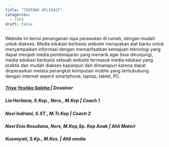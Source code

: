 ```yaml
---
title: "TENTANG APLIKASI"
categories: 
  - ISPA
draft: false
---
```



Website ini berisi penanganan ispa perawatan di rumah, dengan mudah untuk diakses. Media edukasi berbasis website merupakan alat bantu untuk menyampaikan informasi dengan memanfaatkan kemajuan teknologi yang dapat menjadi media pembelajaran yang menarik agar bisa dikunjungi, media edukasi berbasis sebuah website termasuk media edukasi yang praktis dan mudah diakses kapanpun dan dimanapun karena dapat dioperasikan melalui perangkat komputasi mobile yang terhububung dengan internet seperti smartphone, laptop, tablet, PC.

##### <a href = "https://www.instagram.com/triyayestika/"> Triya Yestika Saleha </a> | **Desainer**
##### Lia Herliana, S.Kep., Ners., M.Kep | **Coach 1**
##### Novi Indriani, S.ST., M.Tr.Kep | **Coach 2** 
##### Novi Enis Rosuliana, Ners, M.Kep,Sp. Kep Anak | **Ahli Materi**
##### Kusmiyati, S.Kp., M.Kes. | **Ahli media**